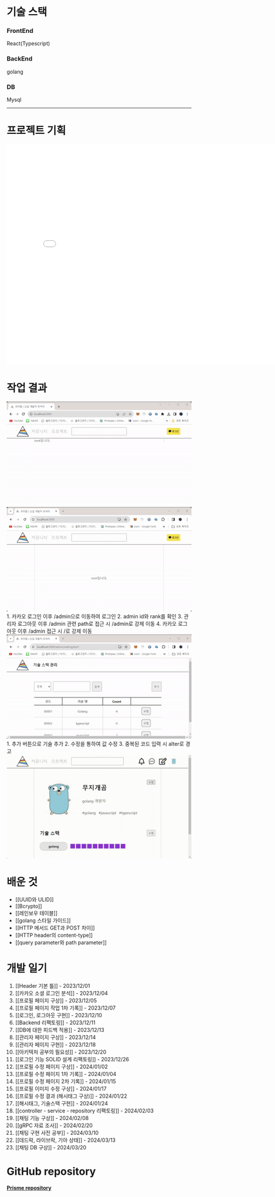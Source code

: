 # 기술 스택
### FrontEnd

React(Typescript)

### BackEnd

golang

### DB

Mysql

-----

# 프로젝트 기획

<embed src="/assets/프리즘A4.pdf" width="800px" height="600px" type="application/pdf">

# 작업 결과
<img src="/assets/ezgif.com-video-to-gif.gif">
<img src="/assets/ezgif.com-video-to-gif-converted (1).gif">
1. 카카오 로그인 이후 /admin으로 이동하여 로그인
2. admin id와 rank를 확인
3. 관리자 로그아웃 이후 /admin 관련 path로 접근 시 /admin로 강제 이동
4. 카카오 로그아웃 이후 /admin 접근 시 /로 강제 이동

<img src="/assets/ezgif.com-video-to-gif-converted (2).gif">
1. 추가 버튼으로 기술 추가
2. 수정을 통하여 값 수정
3. 중복된 코드 입력 시 alter로 경고
<img src="/assets/rainbowbear_20240124_222115.gif">

# 배운 것
- [[UUID와 ULID]]   
- [[Bcrypto]]   
- [[레인보우 테이블]]   
- [[golang 스타일 가이드]]
- [[HTTP 메서드 GET과 POST 차이]]
- [[HTTP header의 content-type]]
- [[query parameter와 path parameter]]

# 개발 일기
1. [[Header 기본 틀]] - 2023/12/01
2. [[카카오 소셜 로그인 분석]] - 2023/12/04
3. [[프로필 페이지 구상]] - 2023/12/05
4. [[프로필 페이지 작업 1차 기록]] - 2023/12/07
5. [[로그인, 로그아웃 구현]] - 2023/12/10
6. [[Backend 리팩토링]] - 2023/12/11
7. [[DB에 대한 피드백 적용]] - 2023/12/13
8. [[관리자 페이지 구상]] - 2023/12/14
9. [[관리자 페이지 구현]] - 2023/12/18
10. [[아키텍처 공부의 필요성]] - 2023/12/20
11. [[로그인 기능 SOLID 설계 리팩토링]] - 2023/12/26
12. [[프로필 수정 페이지 구상]] - 2024/01/02
13. [[프로필 수정 페이지 1차 기록]] - 2024/01/04
14. [[프로필 수정 페이지 2차 기록]] - 2024/01/15
15. [[프로필 이미지 수정 구상]] - 2024/01/17
16. [[프로필 수정 결과 (해시태그 구상)]] - 2024/01/22
17. [[해시태그, 기술스택 구현]] - 2024/01/24
18. [[controller - service - repository 리팩토링]] - 2024/02/03
19. [[채팅 기능 구상]] - 2024/02/08
20. [[gRPC 자료 조사]] - 2024/02/20
21. [[채팅 구현 사전 공부]] - 2024/03/10
22. [[데드락, 라이브락, 기아 상태]] - 2024/03/13
23. [[채팅 DB 구상]] - 2024/03/20


# GitHub repository
<span style="font-weight: bold"><a href="https://github.com/rainbow96bear/Prism">Prisme repository</a></span>

